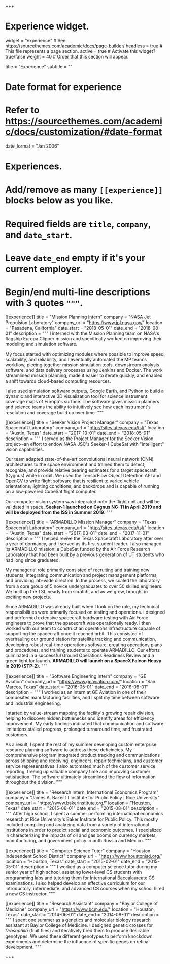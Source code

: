 +++
# Experience widget.
widget = "experience"  # See https://sourcethemes.com/academic/docs/page-builder/
headless = true  # This file represents a page section.
active = true  # Activate this widget? true/false
weight = 40  # Order that this section will appear.

title = "Experience"
subtitle = ""

# Date format for experience
#   Refer to https://sourcethemes.com/academic/docs/customization/#date-format
date_format = "Jan 2006"

# Experiences.
#   Add/remove as many `[[experience]]` blocks below as you like.
#   Required fields are `title`, `company`, and `date_start`.
#   Leave `date_end` empty if it's your current employer.
#   Begin/end multi-line descriptions with 3 quotes `"""`.
[[experience]]
  title = "Mission Planning Intern"
  company = "NASA Jet Propulsion Laboratory"
  company_url = "https://www.jpl.nasa.gov/"
  location = "Pasadena, California"
  date_start = "2018-05-01"
  date_end = "2018-08-01"
  description = """
  I interned with the Mission Planning team on NASA's flagship Europa Clipper
  mission and specifically worked on improving their modeling and simulation software.
  
  My focus started with optimizing modules where possible to improve speed, scalability, and reliability,
  and I eventually automated the MP team's workflow, piecing together mission simulation tools,
  downstream analysis software, and data delivery processes using Jenkins and Docker. The work
  streamlined mission planning, made it easier to iterate quickly, and enabled a shift towards
  cloud-based computing resources.
  
  I also used simulation software outputs, Google Earth, and Python to build a dynamic and interactive 3D
  visualization tool for science instrument coverage maps of Europa's surface. The software gives
  mission planners and science teams the ability to intuitively see how each instrument's 
  resolution and coverage build up over time.
  """

[[experience]]
  title = "Seeker Vision Project Manager"
  company = "Texas Spacecraft Laboratory"
  company_url = "http://sites.utexas.edu/tsl/"
  location = "Austin, Texas"
  date_start = "2017-10-01"
  date_end = "2018-05-01"
  description = """
  I served as the Project Manager for the Seeker Vision project--an effort to
  endow NASA JSC's Seeker-1 CubeSat with "intelligent" vision capabilities.

  Our team adapted state-of-the-art convolutional neural network (CNN) architectures
  to the space environment and trained them to detect, recognize, and provide
  relative bearing estimates for a target spacecraft (Cygnus) while in orbit.
  We used the TensorFlow Object Detection API and OpenCV to write flight software
  that is resilient to varied vehicle orientations, lighting conditions, and backdrops
  and is capable of running on a low-powered CubeSat flight computer.

  Our computer vision system was integrated onto the flight unit and will be
  validated in space. **Seeker-1 launched on Cygnus NG-11 in April 2019 and
  will be deployed from the ISS in Summer 2019**.
  """

[[experience]]
  title = "ARMADILLO Mission Manager"
  company = "Texas Spacecraft Laboratory"
  company_url = "http://sites.utexas.edu/tsl/"
  location = "Austin, Texas"
  date_start = "2017-03-01"
  date_end = "2017-11-01"
  description = """
  I helped revive the Texas Spacecraft Laboratory after over a year of dormancy,
  and I served as its first student leader. I also managed its ARMADILLO mission: a
  CubeSat funded by the Air Force Research Laboratory that had been built by a
  previous generation of UT students who had long since graduated.

  My managerial role primarily consisted of recruiting and training new students,
  integrating communication and project management platforms, and providing lab-wide direction.
  In the process, we scaled the laboratory from a core group of 5 novice undergraduates to over 50 skilled
  engineers. We built up the TSL nearly from scratch, and as we grew, brought in
  exciting new projects.

  Since ARMADILLO was already built when I took on the role, my technical responsibilities
  were primarily focused on testing and operations. I designed and performed extensive spacecraft
  hardware testing with Air Force engineers to prove that the spacecraft was operationally ready.
  I then worked with our team to construct an operations infrastructure capable of supporting
  the spacecraft once it reached orbit. This consisted of overhauling our ground station
  for satellite tracking and communication, developing robust real-time operations software,
  creating operations plans and procedures, and training students to operate ARMADILLO.
  Our efforts culminated in a successful Ground Operations Readiness Review and a green
  light for launch. **ARMADILLO will launch on a SpaceX Falcon Heavy in 2019 (STP-2)**.
  """

[[experience]]
  title = "Software Engineering Intern"
  company = "GE Aviation"
  company_url = "https://www.geaviation.com/"
  location = "San Marcos, Texas"
  date_start = "2016-05-01"
  date_end = "2016-08-01"
  description = """
  I worked as an intern at GE Aviation in one of their composites manufacturing facilities,
  and I split my time between software and industrial engineering.

  I started by value-stream mapping the facility's growing repair division, helping to discover
  hidden bottlenecks and identify areas for efficiency improvement. My early findings indicated
  that communication and software limitations stalled progress, prolonged turnaround
  time, and frustrated customers.
  
  As a result, I spent the rest of my summer developing custom enterprise resource planning
  software to address these deficincies. My comprehensive program integrated product tracking and communications
  across shipping and receiving, engineers, repair technicians, and customer service representatives. I also
  automated much of the customer service reporting, freeing up valuable company time and improving
  customer satisfaction. The software ultimately streamlined the flow of information throughout the division.
  """

[[experience]]
  title = "Research Intern, International Economics Program"
  company = "James A. Baker III Institute for Public Policy | Rice University"
  company_url = "https://www.bakerinstitute.org/"
  location = "Houston, Texas"
  date_start = "2015-06-01"
  date_end = "2015-08-01"
  description = """
  After high school, I spent a summer performing international economics research at Rice University's Baker Institute for Public Policy.
  This mostly included compiling and analyzing data from a variety of international institutions in order
  to predict social and economic outcomes.
  I specialized in characterizing the impacts of oil and gas booms on currency markets, manufacturing,
  and government policy in both Russia and Mexico.
  """

[[experience]]
  title = "Computer Science Tutor"
  company = "Houston Independent School District"
  company_url = "https://www.houstonisd.org/"
  location = "Houston, Texas"
  date_start = "2015-02-01"
  date_end = "2015-05-01"
  description = """
  I worked as a computer science tutor during my senior year of high school,
  assisting lower-level CS students with programming labs and tutoring them
  for International Baccalaureate CS examinations.
  I also helped develop an effective curriculum for our introductory, intermediate,
  and advanced CS courses when my school hired a new CS instructor.
  """

[[experience]]
  title = "Research Assistant"
  company = "Baylor College of Medicine"
  company_url = "https://www.bcm.edu/"
  location = "Houston, Texas"
  date_start = "2014-06-01"
  date_end = "2014-08-01"
  description = """
  I spent one summer as a genetics and molecular biology research assistant at Baylor College of Medicine.
  I designed genetic crosses for *Drosophila* (fruit flies) and iteratively bred
  them to produce desirable genotypes. We used these different genotypes to perform
  knockdown experiments and determine the influence of specific genes on retinal development.
  """

+++
